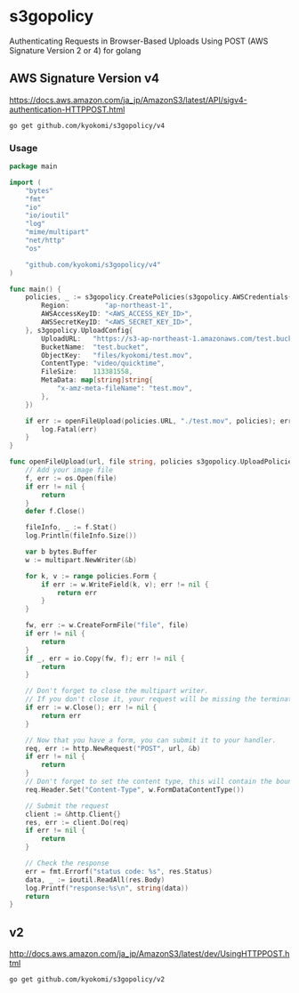 s3gopolicy
=========================================
Authenticating Requests in Browser-Based Uploads Using POST (AWS Signature Version 2 or 4) for golang

## AWS Signature Version v4
https://docs.aws.amazon.com/ja_jp/AmazonS3/latest/API/sigv4-authentication-HTTPPOST.html

```shell
go get github.com/kyokomi/s3gopolicy/v4
```

### Usage

```go
package main

import (
	"bytes"
	"fmt"
	"io"
	"io/ioutil"
	"log"
	"mime/multipart"
	"net/http"
	"os"

	"github.com/kyokomi/s3gopolicy/v4"
)

func main() {
	policies, _ := s3gopolicy.CreatePolicies(s3gopolicy.AWSCredentials{
		Region:         "ap-northeast-1",
		AWSAccessKeyID: "<AWS_ACCESS_KEY_ID>",
		AWSSecretKeyID: "<AWS_SECRET_KEY_ID>",
	}, s3gopolicy.UploadConfig{
		UploadURL:   "https://s3-ap-northeast-1.amazonaws.com/test.bucket",
		BucketName:  "test.bucket",
		ObjectKey:   "files/kyokomi/test.mov",
		ContentType: "video/quicktime",
		FileSize:    113381558,
		MetaData: map[string]string{
			"x-amz-meta-fileName": "test.mov",
		},
	})

	if err := openFileUpload(policies.URL, "./test.mov", policies); err != nil {
		log.Fatal(err)
	}
}

func openFileUpload(url, file string, policies s3gopolicy.UploadPolicies) (err error) {
	// Add your image file
	f, err := os.Open(file)
	if err != nil {
		return
	}
	defer f.Close()

	fileInfo, _ := f.Stat()
	log.Println(fileInfo.Size())

	var b bytes.Buffer
	w := multipart.NewWriter(&b)

	for k, v := range policies.Form {
		if err := w.WriteField(k, v); err != nil {
			return err
		}
	}

	fw, err := w.CreateFormFile("file", file)
	if err != nil {
		return
	}
	if _, err = io.Copy(fw, f); err != nil {
		return
	}

	// Don't forget to close the multipart writer.
	// If you don't close it, your request will be missing the terminating boundary.
	if err := w.Close(); err != nil {
		return err
	}

	// Now that you have a form, you can submit it to your handler.
	req, err := http.NewRequest("POST", url, &b)
	if err != nil {
		return
	}
	// Don't forget to set the content type, this will contain the boundary.
	req.Header.Set("Content-Type", w.FormDataContentType())

	// Submit the request
	client := &http.Client{}
	res, err := client.Do(req)
	if err != nil {
		return
	}

	// Check the response
	err = fmt.Errorf("status code: %s", res.Status)
	data, _ := ioutil.ReadAll(res.Body)
	log.Printf("response:%s\n", string(data))
	return
}
```

## v2
http://docs.aws.amazon.com/ja_jp/AmazonS3/latest/dev/UsingHTTPPOST.html

```shell
go get github.com/kyokomi/s3gopolicy/v2
```
